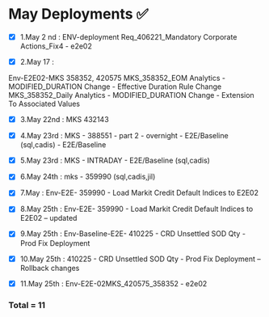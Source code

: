 # May Deployments :white_check_mark:

- [x] 1.May 2 nd : ENV-deployment Req_406221_Mandatory Corporate Actions_Fix4 - e2e02

- [x] 2.May 17 : 

Env-E2E02-MKS 358352, 420575
MKS_358352_EOM Analytics - MODIFIED_DURATION Change - Effective Duration Rule Change
MKS_358352_Daily Analytics - MODIFIED_DURATION Change - Extension To Associated Values


- [x] 3.May 22nd : MKS 432143 

- [x] 4.May 23rd : MKS - 388551 - part 2 - overnight - E2E/Baseline (sql,cadis) - E2E/Baseline

- [x] 5.May 23rd : MKS - INTRADAY - E2E/Baseline (sql,cadis)

- [x] 6.May 24th : mks - 359990  (sql,cadis,jil)

- [x] 7.May : Env-E2E- 359990 - Load Markit Credit Default Indices to E2E02       


- [x] 8.May 25th : Env-E2E- 359990 - Load Markit Credit Default Indices to E2E02 – updated 

- [x] 9.May 25th : Env-Baseline-E2E- 410225 - CRD Unsettled SOD Qty - Prod Fix Deployment   

- [x] 10.May 25th : 410225 - CRD Unsettled SOD Qty - Prod Fix Deployment – Rollback changes  

- [x] 11.May 25th : Env-E2E-02MKS_420575_358352 - e2e02  

### Total = 11

